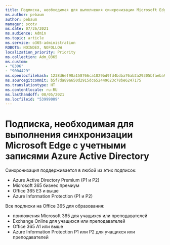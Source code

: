 ```yaml
---
title: Подписка, необходимая для выполнения синхронизации Microsoft Edge с учетными записями Azure Active Directory
ms.author: pebaum
author: pebaum
manager: scotv
ms.date: 07/26/2021
ms.audience: Admin
ms.topic: article
ms.service: o365-administration
ROBOTS: NOINDEX, NOFOLLOW
localization_priority: Priority
ms.collection: Adm_O365
ms.custom:
- "8306"
- "9004429"
ms.openlocfilehash: 1238d6ef90a158766ca1829bd9fd4bdba76ab2a29305bfaeba90d2ddfaf76ccb
ms.sourcegitcommit: b5f7da89a650d2915dc652449623c78be6247175
ms.translationtype: HT
ms.contentlocale: ru-RU
ms.lasthandoff: 08/05/2021
ms.locfileid: "53999009"
---
```

# <a name="subscription-needed-for-microsoft-edge-sync-to-work-with-azure-active-directory-accounts"></a>Подписка, необходимая для выполнения синхронизации Microsoft Edge с учетными записями Azure Active Directory

Синхронизация поддерживается в любой из этих подписок:

- Azure Active Directory Premium (P1 и P2)
- Microsoft 365 бизнес премиум
- Office 365 E3 и выше
- Azure Information Protection (P1 и P2)

Все подписки на Office 365 для образования:

- приложения Microsoft 365 для учащихся или преподавателей
- Exchange Online для учащихся или преподавателей
- Office 365 A1 или выше
- Azure Information Protection P1 или P2 для учащихся или преподавателей


